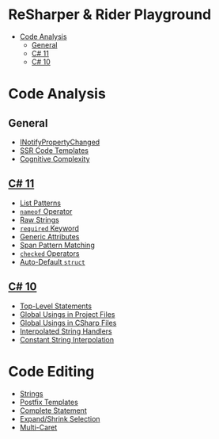 # ReSharper & Rider Playground

<!-- TOC -->
* [Code Analysis](#code-analysis)
  * [General](#general)
  * [C# 11](#c#-11)
  * [C# 10](#c#-10)
<!-- TOC -->

# Code Analysis

## General

- [INotifyPropertyChanged](src/CodeAnalysis/NotifyPropertyChanged.cs)
- [SSR Code Templates](src/CodeAnalysis/CodeTemplates.cs)
- [Cognitive Complexity](src/CodeAnalysis/CognitiveComplexity.cs)

## [C# 11](src/CSharp11/CSharp11.csproj)

- [List Patterns](src/CSharp11/ListPatterns.cs)
- [`nameof` Operator](src/CSharp11/NameofOperator.cs)
- [Raw Strings](src/CSharp11/RawStrings.cs)
- [`required` Keyword](src/CSharp11/RequiredKeyword.cs)
- [Generic Attributes](src/CSharp11/GenericAttributes.cs)
- [Span Pattern Matching](src/CSharp11/SpanPatternMatching.cs)
- [`checked` Operators](src/CSharp11/CheckedOperators.cs)
- [Auto-Default `struct`](src/CSharp11/AutoDefaultStructs.cs)

## [C# 10](src/CSharp10/CSharp10.csproj)

- [Top-Level Statements](src/CSharp10/TopLevelStatements.cs)
- [Global Usings in Project Files](src/CSharp10/CSharp10.csproj)
- [Global Usings in CSharp Files](src/CSharp10/GlobalUsings.cs)
- [Interpolated String Handlers](src/CSharp10/InterpolatedStringHandler.cs)
- [Constant String Interpolation](src/CSharp10/ConstantInterpolation.cs)

# Code Editing

- [Strings](src/CodeEditing/Strings.cs)
- [Postfix Templates](src/CodeEditing/PostfixTemplates.cs)
- [Complete Statement](src/CodeEditing/CompleteStatement.cs)
- [Expand/Shrink Selection](src/CodeEditing/ExpandShrinkSelection.cs)
- [Multi-Caret](src/CodeEditing/MultiCaret.cs)

[//]: # (Smurfette was here)
